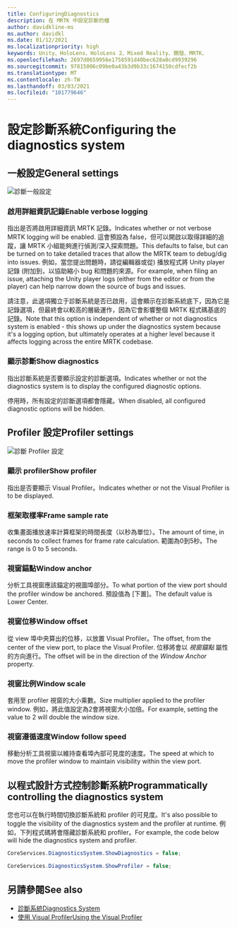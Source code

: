 ```yaml
---
title: ConfiguringDiagnostics
description: 在 MRTK 中設定診斷的檔
author: davidkline-ms
ms.author: davidkl
ms.date: 01/12/2021
ms.localizationpriority: high
keywords: Unity、HoloLens、HoloLens 2、Mixed Reality、開發、MRTK、
ms.openlocfilehash: 2697d0659956e1758591d40bec628a0cd9939296
ms.sourcegitcommit: 97815006c09be0a43b3d9b33c1674150cdfecf2b
ms.translationtype: MT
ms.contentlocale: zh-TW
ms.lasthandoff: 03/03/2021
ms.locfileid: "101779646"
---
```

# <a name="configuring-the-diagnostics-system"></a><span data-ttu-id="1152a-104">設定診斷系統</span><span class="sxs-lookup"><span data-stu-id="1152a-104">Configuring the diagnostics system</span></span>

## <a name="general-settings"></a><span data-ttu-id="1152a-105">一般設定</span><span class="sxs-lookup"><span data-stu-id="1152a-105">General settings</span></span>

![診斷一般設定](../images/diagnostics/DiagnosticsGeneralSettings.png)

### <a name="enable-verbose-logging"></a><span data-ttu-id="1152a-107">啟用詳細資訊記錄</span><span class="sxs-lookup"><span data-stu-id="1152a-107">Enable verbose logging</span></span>

<span data-ttu-id="1152a-108">指出是否將啟用詳細資訊 MRTK 記錄。</span><span class="sxs-lookup"><span data-stu-id="1152a-108">Indicates whether or not verbose MRTK logging will be enabled.</span></span> <span data-ttu-id="1152a-109">這會預設為 false，但可以開啟以取得詳細的追蹤，讓 MRTK 小組能夠進行偵測/深入探索問題。</span><span class="sxs-lookup"><span data-stu-id="1152a-109">This defaults to false, but can be turned on to take detailed traces that allow the MRTK team to debug/dig into issues.</span></span> <span data-ttu-id="1152a-110">例如，當您提出問題時，請從編輯器或從) 播放程式將 Unity player 記錄 (附加到，以協助縮小 bug 和問題的來源。</span><span class="sxs-lookup"><span data-stu-id="1152a-110">For example, when filing an issue, attaching the Unity player logs (either from the editor or from the player) can help narrow down the source of bugs and issues.</span></span>

<span data-ttu-id="1152a-111">請注意，此選項獨立于診斷系統是否已啟用，這會顯示在診斷系統底下，因為它是記錄選項，但最終會以較高的層級運作，因為它會影響整個 MRTK 程式碼基底的記錄。</span><span class="sxs-lookup"><span data-stu-id="1152a-111">Note that this option is independent of whether or not diagnostics system is enabled - this shows up under the diagnostics system because it's a logging option, but ultimately operates at a higher level because it affects logging across the entire MRTK codebase.</span></span>

### <a name="show-diagnostics"></a><span data-ttu-id="1152a-112">顯示診斷</span><span class="sxs-lookup"><span data-stu-id="1152a-112">Show diagnostics</span></span>

<span data-ttu-id="1152a-113">指出診斷系統是否要顯示設定的診斷選項。</span><span class="sxs-lookup"><span data-stu-id="1152a-113">Indicates whether or not the diagnostics system is to display the configured diagnostic options.</span></span>

<span data-ttu-id="1152a-114">停用時，所有設定的診斷選項都會隱藏。</span><span class="sxs-lookup"><span data-stu-id="1152a-114">When disabled, all configured diagnostic options will be hidden.</span></span>

## <a name="profiler-settings"></a><span data-ttu-id="1152a-115">Profiler 設定</span><span class="sxs-lookup"><span data-stu-id="1152a-115">Profiler settings</span></span>

![診斷 Profiler 設定](../images/diagnostics/DiagnosticsProfilerSettings.png)

### <a name="show-profiler"></a><span data-ttu-id="1152a-117">顯示 profiler</span><span class="sxs-lookup"><span data-stu-id="1152a-117">Show profiler</span></span>

<span data-ttu-id="1152a-118">指出是否要顯示 Visual Profiler。</span><span class="sxs-lookup"><span data-stu-id="1152a-118">Indicates whether or not the Visual Profiler is to be displayed.</span></span>

### <a name="frame-sample-rate"></a><span data-ttu-id="1152a-119">框架取樣率</span><span class="sxs-lookup"><span data-stu-id="1152a-119">Frame sample rate</span></span>

<span data-ttu-id="1152a-120">收集畫面播放速率計算框架的時間長度（以秒為單位）。</span><span class="sxs-lookup"><span data-stu-id="1152a-120">The amount of time, in seconds to collect frames for frame rate calculation.</span></span> <span data-ttu-id="1152a-121">範圍為0到5秒。</span><span class="sxs-lookup"><span data-stu-id="1152a-121">The range is 0 to 5 seconds.</span></span>

### <a name="window-anchor"></a><span data-ttu-id="1152a-122">視窗錨點</span><span class="sxs-lookup"><span data-stu-id="1152a-122">Window anchor</span></span>

<span data-ttu-id="1152a-123">分析工具視窗應該錨定的視圖埠部分。</span><span class="sxs-lookup"><span data-stu-id="1152a-123">To what portion of the view port should the profiler window be anchored.</span></span> <span data-ttu-id="1152a-124">預設值為 [下置]。</span><span class="sxs-lookup"><span data-stu-id="1152a-124">The default value is Lower Center.</span></span>

### <a name="window-offset"></a><span data-ttu-id="1152a-125">視窗位移</span><span class="sxs-lookup"><span data-stu-id="1152a-125">Window offset</span></span>

<span data-ttu-id="1152a-126">從 view 埠中央算出的位移，以放置 Visual Profiler。</span><span class="sxs-lookup"><span data-stu-id="1152a-126">The offset, from the center of the view port, to place the Visual Profiler.</span></span> <span data-ttu-id="1152a-127">位移將會以 *視窗錨點* 屬性的方向進行。</span><span class="sxs-lookup"><span data-stu-id="1152a-127">The offset will be in the direction of the *Window Anchor* property.</span></span>

### <a name="window-scale"></a><span data-ttu-id="1152a-128">視窗比例</span><span class="sxs-lookup"><span data-stu-id="1152a-128">Window scale</span></span>

<span data-ttu-id="1152a-129">套用至 profiler 視窗的大小乘數。</span><span class="sxs-lookup"><span data-stu-id="1152a-129">Size multiplier applied to the profiler window.</span></span> <span data-ttu-id="1152a-130">例如，將此值設定為2會將視窗大小加倍。</span><span class="sxs-lookup"><span data-stu-id="1152a-130">For example, setting the value to 2 will double the window size.</span></span>

### <a name="window-follow-speed"></a><span data-ttu-id="1152a-131">視窗遵循速度</span><span class="sxs-lookup"><span data-stu-id="1152a-131">Window follow speed</span></span>

<span data-ttu-id="1152a-132">移動分析工具視窗以維持查看埠內部可見度的速度。</span><span class="sxs-lookup"><span data-stu-id="1152a-132">The speed at which to move the profiler window to maintain visibility within the view port.</span></span>

## <a name="programmatically-controlling-the-diagnostics-system"></a><span data-ttu-id="1152a-133">以程式設計方式控制診斷系統</span><span class="sxs-lookup"><span data-stu-id="1152a-133">Programmatically controlling the diagnostics system</span></span>

<span data-ttu-id="1152a-134">您也可以在執行時間切換診斷系統和 profiler 的可見度。</span><span class="sxs-lookup"><span data-stu-id="1152a-134">It's also possible to toggle the visibility of the diagnostics system and the profiler at runtime.</span></span> <span data-ttu-id="1152a-135">例如，下列程式碼將會隱藏診斷系統和 profiler。</span><span class="sxs-lookup"><span data-stu-id="1152a-135">For example, the code below will hide the diagnostics system and profiler.</span></span>

```c#
CoreServices.DiagnosticsSystem.ShowDiagnostics = false;

CoreServices.DiagnosticsSystem.ShowProfiler = false;
```

## <a name="see-also"></a><span data-ttu-id="1152a-136">另請參閱</span><span class="sxs-lookup"><span data-stu-id="1152a-136">See also</span></span>

- [<span data-ttu-id="1152a-137">診斷系統</span><span class="sxs-lookup"><span data-stu-id="1152a-137">Diagnostics System</span></span>](diagnostics-system-getting-started.md)
- [<span data-ttu-id="1152a-138">使用 Visual Profiler</span><span class="sxs-lookup"><span data-stu-id="1152a-138">Using the Visual Profiler</span></span>](using-visual-profiler.md)
